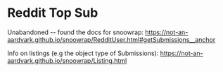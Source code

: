 # Reddit Top Sub

Unabandoned -- found the docs for snoowrap: https://not-an-aardvark.github.io/snoowrap/RedditUser.html#getSubmissions__anchor

Info on listings (e.g the object type of Submissions): https://not-an-aardvark.github.io/snoowrap/Listing.html
